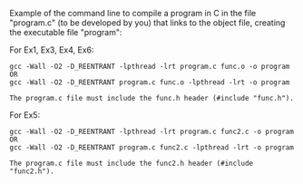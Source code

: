 Example of the command line to compile a program in C in the file "program.c" (to be developed by you) that links to the object file, creating the executable file "program":

For Ex1, Ex3, Ex4, Ex6:

    gcc -Wall -O2 -D_REENTRANT -lpthread -lrt program.c func.o -o program
    OR
    gcc -Wall -O2 -D_REENTRANT program.c func.o -lpthread -lrt -o program

    The program.c file must include the func.h header (#include "func.h").

For Ex5:

    gcc -Wall -O2 -D_REENTRANT -lpthread -lrt program.c func2.c -o program
    OR
    gcc -Wall -O2 -D_REENTRANT program.c func2.c -lpthread -lrt -o program

    The program.c file must include the func2.h header (#include "func2.h").


